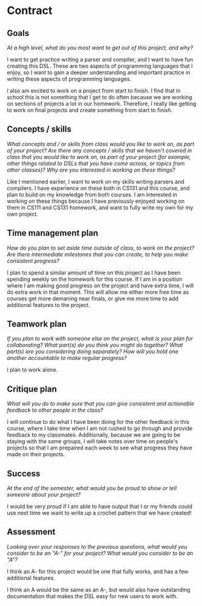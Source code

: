 # Contract

## Goals

_At a high level, what do you most want to get out of this project, and why?_

I want to get practice writing a parser and compiler, and I want to have fun creating
this DSL. These are two aspects of programming languages that I enjoy, so I want to
gain a deeper understanding and important practice in writing these aspects of programming
languages.

I also am excited to work on a project from start to finish. I find that in school this is
not something that I get to do often because we are working on sections of projects a lot
in our homework. Therefore, I really like getting to work on final projects and create
something from start to finish.

## Concepts / skills

_What concepts and / or skills from class would you like to work on, as part of your
project? Are there any concepts / skills that we haven't covered in class that you would
like to work on, as part of your project (for example, other things related to DSLs that
you have come across, or topics from other classes)? Why are you interested in working on
these things?_

Like I mentioned earlier, I want to work on my skills writing parsers and compilers. I have
experience on these both in CS131 and this course, and plan to build on my knowledge from
both courses. I am interested in working on these things because I have previously enjoyed
working on them in CS111 and CS131 homework, and want to fully write my own for my own
project.

## Time management plan

_How do you plan to set aside time outside of class, to work on the project? Are there
intermediate milestones that you can create, to help you make consistent progress?_

I plan to spend a similar amount of time on this project as I have been spending weekly
on the homework for this course. If I am in a position where I am making good progress
on the project and have extra time, I will do extra work in that moment. This will allow
me either more free time as courses get more demaning near finals, or give me more
time to add additional features to the project.

## Teamwork plan

_If you plan to work with someone else on the project, what is your plan for
collaborating? What part(s) do you think you might do together? What part(s) are you
considering doing separately? How will you hold one another accountable to make regular
progress?_

I plan to work alone.

## Critique plan

_What will you do to make sure that you can give consistent and actionable feedback to
other people in the class?_

I will continue to do what I have been doing for the other feedback in this course, where
I take time when I am not rushed to go through and provide feedback to my classmates.
Additionally, because we are going to be staying with the same groups, I will take notes
over time on people's projects so that I am prepaired each week to see what progress
they have made on their projects.

## Success

_At the end of the semester, what would you be proud to show or tell someone about your
project?_

I would be very proud if I am able to have output that I or my friends could use next
time we want to write up a crochet pattern that we have created!

## Assessment

_Looking over your responses to the previous questions, what would you consider to be an
"A-" for your project? What would you consider to be an "A"?_

I think an A- for this project would be one that fully works, and has a few additional
features.

I think an A would be the same as an A-, but would also have outstanding documentation
that makes the DSL easy for new users to work with.
